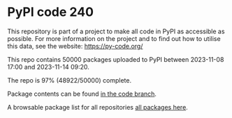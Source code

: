 # PyPI code 240

This repository is part of a project to make all code in PyPI as accessible as possible. For more information 
on the project and to find out how to utilise this data, see the website: https://py-code.org/

This repo contains 50000 packages uploaded to PyPI between 
2023-11-08 17:00 and 2023-11-14 09:20.

The repo is 97% (48922/50000) complete.

Package contents can be found [in the code branch](https://github.com/pypi-data/pypi-mirror-240/tree/code/packages).

A browsable package list for all repositories [all packages here](https://py-code.org/repositories/pypi-mirror-240).


